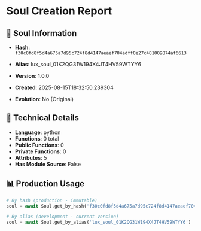 # Soul Creation Report

## 🧬 Soul Information
- **Hash**: `f30c0fd8f5d4a675a7d95c724f8d4147aeaef704adff0e27c481009874af6613`
- **Alias**: lux_soul_01K2QG31W194X4JT4HV59WTYY6
- **Version**: 1.0.0
- **Created**: 2025-08-15T18:32:50.239304

- **Evolution**: No (Original)

## 🔧 Technical Details
- **Language**: python
- **Functions**: 0 total
- **Public Functions**: 0
- **Private Functions**: 0
- **Attributes**: 5
- **Has Module Source**: False

## 📊 Production Usage
```python
# By hash (production - immutable)
soul = await Soul.get_by_hash('f30c0fd8f5d4a675a7d95c724f8d4147aeaef704adff0e27c481009874af6613')

# By alias (development - current version)
soul = await Soul.get_by_alias('lux_soul_01K2QG31W194X4JT4HV59WTYY6')
```

